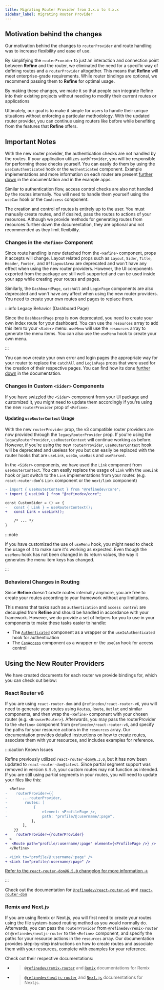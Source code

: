 ```yaml
---
title: Migrating Router Provider from 3.x.x to 4.x.x
sidebar_label: Migrating Router Provider
---
```


## Motivation behind the changes

Our motivation behind the changes to `routerProvider` and route handling was to increase flexibility and ease of use.

By simplifying the `routerProvider` to just an interaction and connection point between **Refine** and the router, we eliminated the need for a specific way of defining routes and a `routerProvider` altogether. This means that **Refine** will meet enterprise-grade requirements. While router bindings are optional, we recommend passing them to **Refine** for optimal usage.

By making these changes, we made it so that people can integrate Refine into their existing projects without needing to modify their current routes or applications

Ultimately, our goal is to make it simple for users to handle their unique situations without enforcing a particular methodology. With the updated router provider, you can continue using routers like before while benefiting from the features that **Refine** offers.

## Important Notes

With the new router provider, the authentication checks are not handled by the routes. If your application utilizes `authProvider`, you will be responsible for performing those checks yourself. You can easily do them by using the `useIsAuthenticated` hook or the `Authenticated` component. Example implementations and more information on each router are present [further down](#using-the-new-router-providers) in the documentation and in the example apps.

Similar to authentication flow, access control checks are also not handled by the routes internally. You will need to handle them yourself using the `useCan` hook or the `CanAccess` component.

The creation and control of routes is entirely up to the user. You must manually create routes, and if desired, pass the routes to actions of your resources. Although we provide methods for generating routes from resources further down the documentation, they are optional and not recommended as they limit flexibility.

### Changes in the `<Refine>` Component

Since route handling is now detached from the `<Refine>` component, props it accepts will change. Layout related props such as `Layout`, `Sider`, `Title`, `Header`, `Footer,` and `OffLayoutArea` are deprecated and won't have any effect when using the new router providers. However, the UI components exported from the package are still well-supported and can be used inside your app while creating your routes and pages.

Similarly, the `DashboardPage`, `catchAll` and `LoginPage` components are also deprecated and won't have any affect when using the new router providers. You need to create your own routes and pages to replace them.

:::info Legacy Behavior (Dashboard Page)

Since the `DashboardPage` prop is now deprecated, you need to create your own index route for your dashboard. You can use the `resources` array to add this item to your `<Sider>` menu. `useMenu` will use the `resources` array to generate the menu items. You can also use the `useMenu` hook to create your own menu.

:::

You can now create your own error and login pages the appropriate way for your router to replace the `catchAll` and `LoginPage` props that were used for the creation of their respective pages. You can find how its done [further down](#using-the-new-router-providers) in the documentation.

### Changes in Custom `<Sider>` Components

If you have swizzled the `<Sider>` component from your UI package and customized it, you might need to update them accordingly if you're using the new `routerProvider` prop of `<Refine>`.

#### Updating `useRouterContext` Usage

With the new `routerProvider` prop, the v3 compatible router providers are now provided through the `legacyRouterProvider` prop. If you're using the `legacyRouterProvider`, `useRouterContext` will continue working as before. However, if you're using the new `routerProvider`, `useRouterContext` hook will be deprecated and useless for you but can easily be replaced with the router hooks that are `useLink`, `useGo`, `useBack` and `useParsed.`

In the `<Sider>` components, we have used the `Link` component from `useRouterContext`. You can easily replace the usage of `Link` with the `useLink` hook or just switch to the `Link` implementations from your router. (e.g. `react-router-dom`'s `Link` component or the `next/link` component)

```diff
- import { useRouterContext } from "@refinedev/core";
+ import { useLink } from "@refinedev/core";

const CustomSider = () => {
-   const { Link } = useRouterContext();
+   const Link = useLink();

    /* ... */
}
```

:::note

If you have customized the use of `useMenu` hook, you might need to check the usage of it to make sure it's working as expected. Even though the `useMenu` hook has not been changed in its return values, the way it generates the menu item keys has changed.

:::

### Behavioral Changes in Routing

Since **Refine** doesn't create routes internally anymore, you are free to create your routes according to your framework without any limitations.

This means that tasks such as `authentication` and `access control` are decoupled from **Refine** and should be handled in accordance with your framework. However, we do provide a set of helpers for you to use in your components to make these tasks easier to handle:

- The [`Authenticated`](/docs/authentication/components/authenticated) component as a wrapper or the `useIsAuthenticated` hook for authentication
- The [`CanAccess`](/docs/authorization/components/can-access) component as a wrapper or the `useCan` hook for access control

## Using the New Router Providers

We have created documents for each router we provide bindings for, which you can check out below:

### React Router v6

If you are using `react-router-dom` and `@refinedev/react-router-v6`, you will need to generate your routes using `Routes`, `Route`, `Outlet` and similar components, and then wrap the `<Refine>` component with your chosen router (e.g. `<BrowserRouter>`). Afterwards, you may pass the routerProvider to the `<Refine>` component from `@refinedev/react-router-v6`, and specify the paths for your resource actions in the `resources` array. Our documentation provides detailed instructions on how to create routes, associate them with your resources, and includes examples for reference.

:::caution Known Issues

Refine previously utilized `react-router-dom@6.3.0`, but it has now been updated to `react-router-dom@latest`. Since partial segment support was removed in version `6.5.0`, your custom routes may not function as intended. If you are still using partial segments in your routes, you will need to update your files like this:

```diff
  <Refine
-    routerProvider={{
-       ...routerProvider,
-        routes: [
-            {
-                element: <ProfilePage />,
-                path: "profile/@:username/:page",
            },
        ],
    }}
+    routerProvider={routerProvider}
  >
+  <Route path="profile/:username/:page" element={<ProfilePage />} />
  </Refine>
```

```diff
- <Link to="profile/@:username/:page" />
+ <Link to="profile/:username/:page" />
```

[Refer to the `react-router-dom@6.5.0` changelog for more information ->](https://github.com/remix-run/react-router/releases/tag/react-router%406.5.0)

:::

Check out the documentation for [`@refinedev/react-router-v6`](/docs/packages/list-of-packages)
and [`react-router-dom`](https://reactrouter.com)

### Remix and Next.js

If you are using Remix or Next.js, you will first need to create your routes using the file system-based routing method as you would normally do. Afterwards, you can pass the `routerProvider` from `@refinedev/remix-router` or `@refinedev/nextjs-router` to the `<Refine>` component, and specify the paths for your resource actions in the `resources` array. Our documentation provides step-by-step instructions on how to create routes and associate them with your resources, complete with examples for your reference.

Check out their respective documentations:

- > [`@refinedev/remix-router`](/docs/packages/list-of-packages) and [`Remix`](https://remix.run/docs/en/main) documentations for Remix
- > [`@refinedev/nextjs-router`](/docs/packages/list-of-packages) and [`Next.js`](https://nextjs.org/docs/getting-started) documentations for Next.js.
